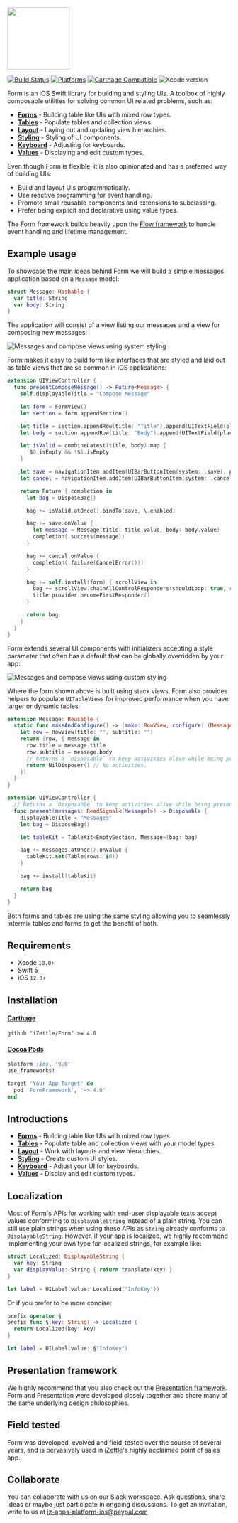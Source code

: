 <img src="https://github.com/iZettle/Form/blob/master/form-logo.png?raw=true" height="140px" />

[![Build Status](https://travis-ci.org/iZettle/Form.svg?branch=master)](https://travis-ci.org/iZettle/Form)
[![Platforms](https://img.shields.io/badge/platform-%20iOS-gray.svg)](https://img.shields.io/badge/platform-%20iOS-gray.svg)
[![Carthage Compatible](https://img.shields.io/badge/Carthage-compatible-4BC51D.svg?style=flat)](https://github.com/Carthage/Carthage)
![Xcode version](https://img.shields.io/badge/Xcode-16.0.0-green)

Form is an iOS Swift library for building and styling UIs. A toolbox of highly composable utilities for solving common UI related problems, such as:

- **[Forms](Documentation/Forms.md)** - Building table like UIs with mixed row types.
- **[Tables](Documentation/Tables.md)** - Populate tables and collection views.
- **[Layout](Documentation/Layout.md)** - Laying out and updating view hierarchies.
- **[Styling](Documentation/Styling.md)** - Styling of UI components.
- **[Keyboard](Documentation/Keyboard.md)** - Adjusting for keyboards.
- **[Values](Documentation/Values.md)** - Displaying and edit custom types.

Even though Form is flexible, it is also opinionated and has a preferred way of building UIs:

- Build and layout UIs programmatically.
- Use reactive programming for event handling.
- Promote small reusable components and extensions to subclassing.
- Prefer being explicit and declarative using value types.

The Form framework builds heavily upon the [Flow framework](https://github.com/iZettle/Flow) to handle event handling and lifetime management.

## Example usage

To showcase the main ideas behind Form we will build a simple messages application based on a `Message` model:

```swift
struct Message: Hashable {
  var title: String
  var body: String
}
```

The application will consist of a view listing our messages and a view for composing new messages:

![Messages and compose views using system styling](https://github.com/iZettle/Form/blob/master/Documentation/MessagesSystem.png?raw=true)

Form makes it easy to build form like interfaces that are styled and laid out as table views that are so common in iOS applications:

```swift
extension UIViewController {
  func presentComposeMessage() -> Future<Message> {
    self.displayableTitle = "Compose Message"

    let form = FormView()
    let section = form.appendSection()

    let title = section.appendRow(title: "Title").append(UITextField(placeholder: "title"))
    let body = section.appendRow(title: "Body").append(UITextField(placeholder: "body"))

    let isValid = combineLatest(title, body).map {
      !$0.isEmpty && !$1.isEmpty
    }

    let save = navigationItem.addItem(UIBarButtonItem(system: .save), position: .right)
    let cancel = navigationItem.addItem(UIBarButtonItem(system: .cancel), position: .left)

    return Future { completion in
      let bag = DisposeBag()

      bag += isValid.atOnce().bindTo(save, \.enabled)

      bag += save.onValue {
        let message = Message(title: title.value, body: body.value)
        completion(.success(message))
      }

      bag += cancel.onValue { 
        completion(.failure(CancelError()))
      }

      bag += self.install(form) { scrollView in
        bag += scrollView.chainAllControlResponders(shouldLoop: true, returnKey: .next)
        title.provider.becomeFirstResponder()
      }

      return bag
    }
  }
}
```

Form extends several UI components with initializers accepting a style parameter that often has a default that can be globally overridden by your app:

![Messages and compose views using custom styling](https://github.com/iZettle/Form/blob/master/Documentation/MessagesCustom.png?raw=true)

Where the form shown above is built using stack views, Form also provides helpers to populate `UITableView`s for improved performance when you have larger or dynamic tables:

```swift
extension Message: Reusable {
  static func makeAndConfigure() -> (make: RowView, configure: (Message) -> Disposable) {
    let row = RowView(title: "", subtitle: "")
    return (row, { message in
      row.title = message.title
      row.subtitle = message.body
      // Returns a `Disposable` to keep activities alive while being presented.
      return NilDisposer() // No activities.
    })
  }
}

extension UIViewController {
  // Returns a `Disposable` to keep activities alive while being presented.
  func present(messages: ReadSignal<[Message]>) -> Disposable {
    displayableTitle = "Messages"
    let bag = DisposeBag()

    let tableKit = TableKit<EmptySection, Message>(bag: bag)

    bag += messages.atOnce().onValue {
      tableKit.set(Table(rows: $0))
    }

    bag += install(tableKit)

    return bag
  }
}
```

Both forms and tables are using the same styling allowing you to seamlessly intermix tables and forms to get the benefit of both.

## Requirements

- Xcode `10.0+`
- Swift 5
- iOS `12.0+`

## Installation

#### [Carthage](https://github.com/Carthage/Carthage)

```shell
github "iZettle/Form" >= 4.0
```

#### [Cocoa Pods](https://github.com/CocoaPods/CocoaPods)

```ruby
platform :ios, '9.0'
use_frameworks!

target 'Your App Target' do
  pod 'FormFramework', '~> 4.0'
end
```

## Introductions 

- **[Forms](Documentation/Forms.md)** - Building table like UIs with mixed row types.
- **[Tables](Documentation/Tables.md)** - Populate table and collection views with your model types.
- **[Layout](Documentation/Layout.md)** - Work with layouts and view hierarchies.
- **[Styling](Documentation/Styling.md)** - Create custom UI styles.
- **[Keyboard](Documentation/Keyboard.md)** - Adjust your UI for keyboards.
- **[Values](Documentation/Values.md)** - Display and edit custom types.

## Localization

Most of Form's APIs for working with end-user displayable texts accept values conforming to `DisplayableString` instead of a plain string. You can still use plain strings when using these APIs as `String` already conforms to `DisplayableString`. However, if your app is localized, we highly recommend implementing your own type for localized strings, for example like:

```swift
struct Localized: DisplayableString {
  var key: String
  var displayValue: String { return translate(key) }
}

let label = UILabel(value: Localized("InfoKey"))
```

Or if you prefer to be more concise:

```swift
prefix operator §
prefix func §(key: String) -> Localized {
  return Localized(key: key)
}

let label = UILabel(value: §"InfoKey")
```

## Presentation framework

We highly recommend that you also check out the [Presentation framework](https://github.com/iZettle/Presentation). Form and Presentation were developed closely together and share many of the same underlying design philosophies.

## Field tested

Form was developed, evolved and field-tested over the course of several years, and is pervasively used in [iZettle](https://izettle.com)'s highly acclaimed point of sales app.

## Collaborate

You can collaborate with us on our Slack workspace. Ask questions, share ideas or maybe just participate in ongoing discussions. To get an invitation, write to us at [iz-apps-platform-ios@paypal.com](mailto:iz-apps-platform-ios@paypal.com)
